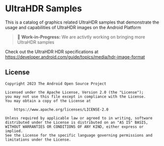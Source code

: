 # UltraHDR Samples

This is a catalog of graphics related UltraHDR samples that demonstrate the usage and capabilities of UltraHDR images on the Android Platform

> 🚧 **Work-in-Progress:** We are activtly working on bringing more UltraHDR samples

Check out the UltraHDR HDR specifications at https://developer.android.com/guide/topics/media/hdr-image-format

## License
```
Copyright 2023 The Android Open Source Project
 
Licensed under the Apache License, Version 2.0 (the "License");
you may not use this file except in compliance with the License.
You may obtain a copy of the License at

    https://www.apache.org/licenses/LICENSE-2.0

Unless required by applicable law or agreed to in writing, software
distributed under the License is distributed on an "AS IS" BASIS,
WITHOUT WARRANTIES OR CONDITIONS OF ANY KIND, either express or implied.
See the License for the specific language governing permissions and
limitations under the License.
```
